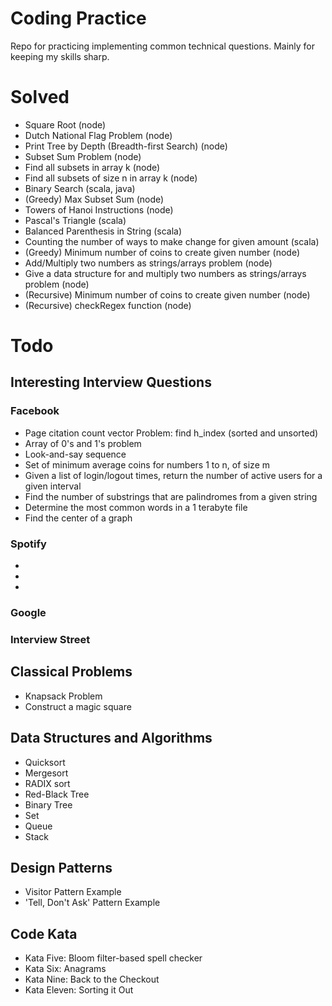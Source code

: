 # Coding Practice

Repo for practicing implementing common technical questions. Mainly for keeping my skills sharp.

# Solved

* Square Root (node)
* Dutch National Flag Problem (node)
* Print Tree by Depth (Breadth-first Search) (node)
* Subset Sum Problem (node)
* Find all subsets in array k (node)
* Find all subsets of size n in array k (node)
* Binary Search (scala, java)
* (Greedy) Max Subset Sum (node)
* Towers of Hanoi Instructions (node)
* Pascal's Triangle (scala)
* Balanced Parenthesis in String (scala)
* Counting the number of ways to make change for given amount (scala)
* (Greedy) Minimum number of coins to create given number (node)
* Add/Multiply two numbers as strings/arrays problem (node)
* Give a data structure for and multiply two numbers as strings/arrays problem (node)
* (Recursive) Minimum number of coins to create given number (node)
* (Recursive) checkRegex function (node)

# Todo

## Interesting Interview Questions

### Facebook

* Page citation count vector Problem: find h_index (sorted and unsorted)
* Array of 0's and 1's problem
* Look-and-say sequence
* Set of minimum average coins for numbers 1 to n, of size m
* Given a list of login/logout times, return the number of active users for a given interval
* Find the number of substrings that are palindromes from a given string
* Determine the most common words in a 1 terabyte file
* Find the center of a graph

### Spotify

*
*
*

### Google

### Interview Street

## Classical Problems

* Knapsack Problem
* Construct a magic square

## Data Structures and Algorithms

* Quicksort
* Mergesort
* RADIX sort
* Red-Black Tree
* Binary Tree
* Set
* Queue
* Stack

## Design Patterns

* Visitor Pattern Example
* 'Tell, Don't Ask' Pattern Example

## Code Kata

* Kata Five: Bloom filter-based spell checker
* Kata Six: Anagrams
* Kata Nine: Back to the Checkout
* Kata Eleven: Sorting it Out

